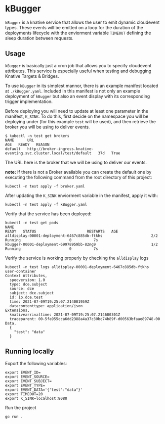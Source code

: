 # kBugger
`kBugger` is a knative service that allows the user to emit dynamic cloudevent types. 
These events will be emitted on a loop for the duration of the deployments lifecycle
with the enviorment variable `TIMEOUT` defining the sleep duration between requests.

## Usage 
`kBugger` is basically just a cron job that allows you to specify cloudevent attributes. 
This service is especially useful when testing and debugging Knative Targets & Bridges.

To use `kBugger` in its simplest mannor, there is an example manifest located at `./kBugger.yaml`.
Included in this manifest is not only an example deployment of `kBugger` but also an
event display with its corresponding trigger implementation. 

Before deploying you will need to update at least one parameter in the manifest, `K_SINK`.
To do this, first decide on the namespace you will be deploying under (for this example `test` will be used),
and then retrieve the broker you will be using to deliver events.
```
$ kubectl -n test get brokers
NAME      URL                                                                     AGE   READY   REASON
default   http://broker-ingress.knative-eventing.svc.cluster.local/test/default   37d   True    
```

The URL here is the broker that we will be using to deliver our events. 

**note:** If there is not a Broker available you can create the default one by executing the following command from the root directory of this project:
```
kubectl -n test apply -f broker.yaml
```

After updating the `K_SINK` enviorment variable in the manifest, apply it with:
```
kubectl -n test apply -f kBugger.yaml
```

Verify that the service has been deployed:
```
kubectl -n test get pods
NAME                                                              READY   STATUS                       RESTARTS   AGE
alldisplay-00001-deployment-6467c885db-ftkhs                      2/2     Running                      0          7s
kbugger-00001-deployment-69978959bb-82ng9                         1/2     Running                      0          7s
```

Verify the service is working properly by checking the `alldisplay` logs
```
kubectl -n test logs alldisplay-00001-deployment-6467c885db-ftkhs user-container
Context Attributes,
  specversion: 1.0
  type: dce.subject
  source: dce
  subject: dce.subject
  id: io.dce.test
  time: 2021-07-09T19:25:07.214001959Z
  datacontenttype: application/json
Extensions,
  knativearrivaltime: 2021-07-09T19:25:07.214600301Z
  traceparent: 00-5fa955cca6dd2388a4a37c30bc74b89f-d00563bfaae89748-00
Data,
  {
    "test": "data"
  }
```



## Running locally

Export the following variables:
```
export EVENT_ID=
export EVENT_SOURCE=
export EVENT_SUBJECT=
export EVENT_TYPE=
export EVENT_DATA='{"test":"data"}'
export TIMEOUT=20
export K_SINK=localhost:8080
```

Run the project
```
go run .
```